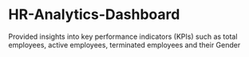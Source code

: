 # HR-Analytics-Dashboard
Provided insights into key performance indicators (KPIs) such as total employees, active employees, terminated employees and their Gender
